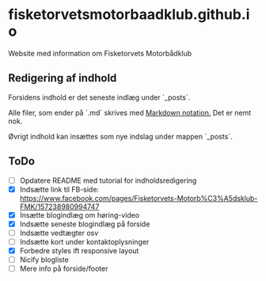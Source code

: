 # fisketorvetsmotorbaadklub.github.io

Website med information om Fisketorvets Motorbådklub


## Redigering af indhold

Forsidens indhold er det seneste indlæg under ´_posts´. 

Alle filer, som ender på ´.md´ skrives med [Markdown notation.](https://help.github.com/articles/basic-writing-and-formatting-syntax/) Det er nemt nok.

Øvrigt indhold kan insættes som nye indslag under mappen ´_posts´.


## ToDo

- [ ] Opdatere README med tutorial for indholdsredigering
- [x] Indsætte link til FB-side: https://www.facebook.com/pages/Fisketorvets-Motorb%C3%A5dsklub-FMK/157238980994747
- [x] Insætte blogindlæg om høring-video
- [x] Indsætte seneste blogindlæg på forside
- [ ] Indsætte vedtægter osv
- [ ] Indsætte kort under kontaktoplysninger
- [x] Forbedre styles ift responsive layout
- [ ] Nicify blogliste
- [ ] Mere info på forside/footer
